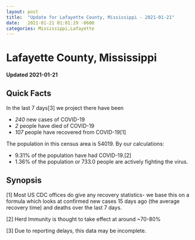 ```yaml
---
layout: post
title:  "Update for Lafayette County, Mississippi - 2021-01-21"
date:   2021-01-21 01:01:29 -0600
categories: Mississippi,Lafayette
---
```


# Lafayette County, Mississippi
#### Updated 2021-01-21

## Quick Facts

In the last 7 days[3] we project there have been
- *240* new cases of COVID-19
- *2* people have died of COVID-19
- *107* people have recovered from COVID-19[1]

The population in this census area is 54019. By our calculations:
- 9.31% of the population have had COVID-19.[2]
- 1.36% of the population or 733.0 people are actively fighting the virus.

## Synopsis




[1] Most US CDC offices do give any recovery statistics- we base this on a formula which looks at confirmed new cases
15 days ago (the average recovery time) and deaths over the last 7 days.

[2] Herd Immunity is thought to take effect at around ~70-80%

[3] Due to reporting delays, this data may be incomplete.
 
    